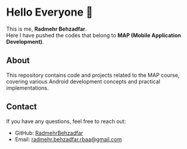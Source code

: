 # Hello Everyone 👋

This is me, **Radmehr Behzadfar**.  
Here I have pushed the codes that belong to **MAP (Mobile Application Development)**.

## About

This repository contains code and projects related to the MAP course, covering various Android development concepts and practical implementations.

## Contact

If you have any questions, feel free to reach out:

- GitHub: [RadmehrBehzadfar](https://github.com/RadmehrBehzadfar)
- Email: radmehr.behzadfar.rbaa@gmail.com
